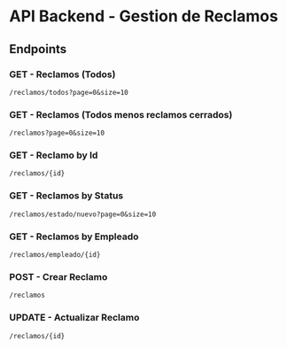 ﻿# API Backend - Gestion de Reclamos

## Endpoints

### GET - Reclamos (Todos)
```
/reclamos/todos?page=0&size=10
```

### GET - Reclamos (Todos menos reclamos cerrados)
```
/reclamos?page=0&size=10
```

### GET - Reclamo by Id
```
/reclamos/{id}
```

### GET - Reclamos by Status
```
/reclamos/estado/nuevo?page=0&size=10
```

### GET - Reclamos by Empleado
```
/reclamos/empleado/{id}
```

### POST - Crear Reclamo
```
/reclamos
```

### UPDATE - Actualizar Reclamo
```
/reclamos/{id}
```

